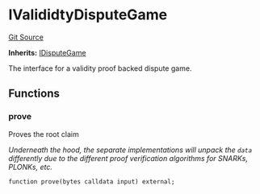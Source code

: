 # IValididtyDisputeGame
[Git Source](https://github.com/ethereum-optimism/optimism/blob/eaf1cde5896035c9ff0d32731da1e103f2f1c693/src/interfaces/IValidityDisputeGame.sol)

**Inherits:**
[IDisputeGame](/src/interfaces/IDisputeGame.sol/interface.IDisputeGame.md)

The interface for a validity proof backed dispute game.


## Functions
### prove

Proves the root claim

*Underneath the hood, the separate implementations will unpack the `data` differently
due to the different proof verification algorithms for SNARKs, PLONKs, etc.*


```solidity
function prove(bytes calldata input) external;
```

